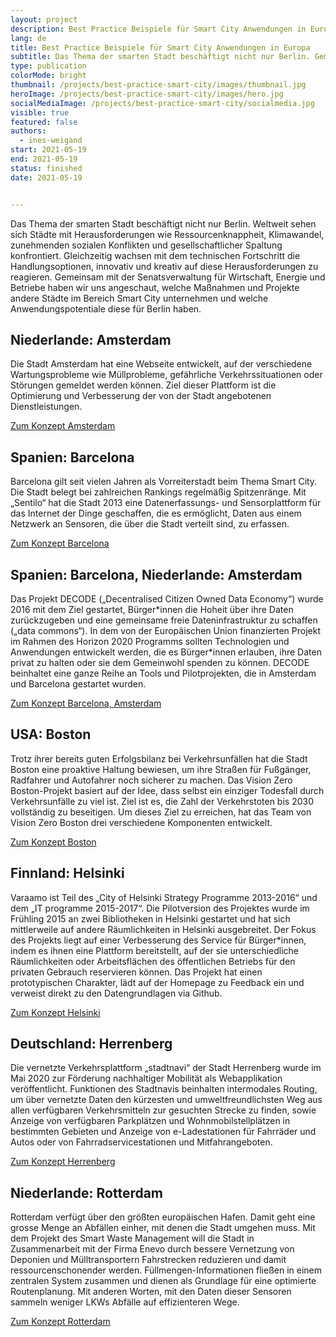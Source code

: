```yaml
---
layout: project
description: Best Practice Beispiele für Smart City Anwendungen in Europa
lang: de
title: Best Practice Beispiele für Smart City Anwendungen in Europa
subtitle: Das Thema der smarten Stadt beschäftigt nicht nur Berlin. Gemeinsam mit der Senatsverwaltung für Wirtschaft, Energie und Betriebe haben wir uns angeschaut, welche Maßnahmen und Projekte andere Städte im Bereich Smart City unternehmen und welche Anwendungspotentiale diese für Berlin haben.
type: publication
colorMode: bright
thumbnail: /projects/best-practice-smart-city/images/thumbnail.jpg
heroImage: /projects/best-practice-smart-city/images/hero.jpg
socialMediaImage: /projects/best-practice-smart-city/socialmedia.jpg
visible: true
featured: false
authors:
  - ines-weigand
start: 2021-05-19
end: 2021-05-19
status: finished
date: 2021-05-19


---
```



Das Thema der smarten Stadt beschäftigt nicht nur Berlin. Weltweit sehen sich Städte mit Herausforderungen wie Ressourcenknappheit, Klimawandel, zunehmenden sozialen Konflikten und gesellschaftlicher Spaltung konfrontiert. Gleichzeitig wachsen mit dem technischen Fortschritt die Handlungsoptionen, innovativ und kreativ auf diese Herausforderungen zu reagieren. Gemeinsam mit der Senatsverwaltung für Wirtschaft, Energie und Betriebe haben wir uns angeschaut, welche Maßnahmen und Projekte andere Städte im Bereich Smart City unternehmen und welche Anwendungspotentiale diese für Berlin haben.


## Niederlande: Amsterdam

Die Stadt Amsterdam hat eine Webseite entwickelt, auf der verschiedene Wartungsprobleme wie Müllprobleme, gefährliche Verkehrssituationen oder Störungen gemeldet werden können. Ziel dieser Plattform ist die Optimierung und Verbesserung der von der Stadt angebotenen Dienstleistungen.

[Zum Konzept Amsterdam](/projects/best-practice-smart-city/pdfs/Smart-City-Amsterdam.pdf)

## Spanien: Barcelona

Barcelona gilt seit vielen Jahren als Vorreiterstadt beim Thema Smart City. Die Stadt belegt bei zahlreichen Rankings regelmäßig Spitzenränge. Mit „Sentilo“ hat die Stadt 2013 eine Datenerfassungs- und Sensorplattform für das Internet der Dinge geschaffen, die es ermöglicht, Daten aus einem Netzwerk an Sensoren, die über die Stadt verteilt sind, zu erfassen.

[Zum Konzept Barcelona](/projects/best-practice-smart-city/pdfs/Smart-City-Barcelona.pdf)



## Spanien: Barcelona, Niederlande: Amsterdam

Das Projekt DECODE („Decentralised Citizen Owned Data Economy“) wurde 2016 mit dem Ziel gestartet, Bürger\*innen die Hoheit über ihre Daten zurückzugeben und eine gemeinsame freie Dateninfrastruktur zu schaffen („data commons“). In dem von der Europäischen Union finanzierten Projekt im Rahmen des Horizon 2020 Programms sollten Technologien und Anwendungen entwickelt werden, die es Bürger\*innen erlauben, ihre Daten privat zu halten oder sie dem Gemeinwohl spenden zu können. DECODE beinhaltet eine ganze Reihe an Tools und Pilotprojekten, die in Amsterdam und Barcelona gestartet wurden.

[Zum Konzept Barcelona, Amsterdam](/projects/best-practice-smart-city/pdfs/Smart-City-Barcelona-Amsterdam.pdf)

## USA: Boston

Trotz ihrer bereits guten Erfolgsbilanz bei Verkehrsunfällen hat die Stadt Boston eine proaktive Haltung bewiesen, um ihre Straßen für Fußgänger, Radfahrer und Autofahrer noch sicherer zu machen.
Das Vision Zero Boston-Projekt basiert auf der Idee, dass selbst ein einziger Todesfall durch Verkehrsunfälle zu viel ist. Ziel ist es, die Zahl der Verkehrstoten bis 2030 vollständig zu beseitigen. Um dieses Ziel zu erreichen, hat das Team von Vision Zero Boston drei verschiedene Komponenten entwickelt.

[Zum Konzept Boston](/projects/best-practice-smart-city/pdfs/SmartCityBoston.pdf)

## Finnland: Helsinki

Varaamo ist Teil des „City of Helsinki Strategy Programme 2013-2016“ und dem „IT programme 2015-2017“. Die Pilotversion des Projektes wurde im Frühling 2015 an zwei Bibliotheken in Helsinki gestartet und hat sich mittlerweile auf andere Räumlichkeiten in Helsinki ausgebreitet. Der Fokus des Projekts liegt auf einer Verbesserung des Service für Bürger\*innen, indem es ihnen eine Plattform bereitstellt, auf der sie unterschiedliche Räumlichkeiten oder Arbeitsflächen des öffentlichen Betriebs für den privaten Gebrauch reservieren können. Das Projekt hat einen prototypischen Charakter, lädt auf der Homepage zu Feedback ein und verweist direkt zu den Datengrundlagen via Github.

[Zum Konzept Helsinki](h/projects/best-practice-smart-city/pdfs/Smart-City-Helsinki.pdf)

## Deutschland: Herrenberg

Die vernetzte Verkehrsplattform „stadtnavi“ der Stadt Herrenberg wurde im Mai 2020 zur Förderung nachhaltiger Mobilität als Webapplikation veröffentlicht. Funktionen des Stadtnavis beinhalten intermodales Routing, um über vernetzte Daten den kürzesten und umweltfreundlichsten Weg aus allen verfügbaren Verkehrsmitteln zur gesuchten Strecke zu finden, sowie Anzeige von verfügbaren Parkplätzen und Wohnmobilstellplätzen in bestimmten Gebieten und Anzeige von e-Ladestationen für Fahrräder und Autos oder von Fahrradservicestationen und Mitfahrangeboten.

[Zum Konzept Herrenberg](/projects/best-practice-smart-city/pdfs/Smart-City-Herrenberg.pdf)

## Niederlande: Rotterdam

Rotterdam verfügt über den größten europäischen Hafen. Damit geht eine grosse Menge an Abfällen einher, mit denen die Stadt umgehen muss. Mit dem Projekt des Smart Waste Management will die Stadt in Zusammenarbeit mit der Firma Enevo durch bessere Vernetzung von Deponien und Mülltransportern Fahrstrecken reduzieren und damit ressourcenschonender werden. Füllmengen-Informationen fließen in einem zentralen System zusammen und dienen als Grundlage für eine optimierte Routenplanung. Mit anderen Worten, mit den Daten dieser Sensoren sammeln weniger LKWs Abfälle auf effizienteren Wege.

[Zum Konzept Rotterdam](/projects/best-practice-smart-city/pdfs/Smart-City-Rotterdam.pdf)



